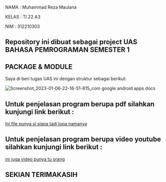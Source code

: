 NAMA    : Muhammad Reza Maulana

KELAS   : TI.22.A3

NIM     : 312210303

## Repository ini dibuat sebagai project UAS BAHASA PEMROGRAMAN SEMESTER 1

## PACKAGE & MODULE
Saya di beri tugas UAS ini  dengan struktur sebagai berikut:

![Screenshot_2023-01-06-22-16-51-815_com google android apps docs](https://user-images.githubusercontent.com/115516607/211041722-8152d33d-da61-4f4f-9ef5-7fd337b71d32.png)



 


## Untuk penjelasan program berupa pdf silahkan kunjungi link berikut :

[Ini file punya si siapa tadi lupa namanya](https://drive.google.com/file/d/1J0lShp2MzFZVdPHZqstgosxiGyW0KOxu/view?usp=drivesdk)
## Untuk penjelasan program berupa video youtube silahkan kunjungi link berikut :

[ini juga video punya tu orang](https://youtu.be/51O5-O3pvug)


## SEKIAN TERIMAKASIH
